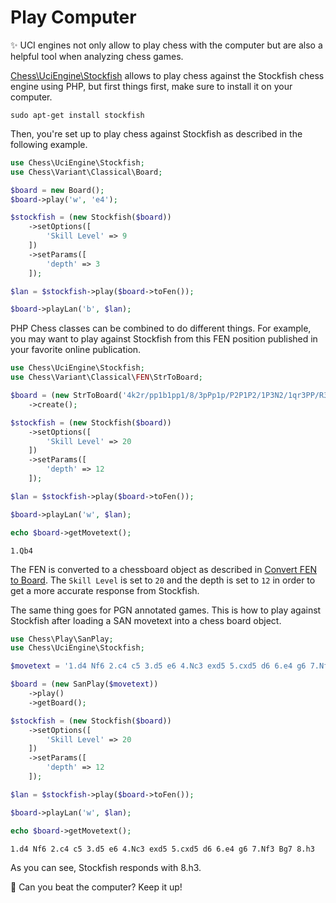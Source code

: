 # Play Computer

✨ UCI engines not only allow to play chess with the computer but are also a helpful tool when analyzing chess games.

[Chess\UciEngine\Stockfish](https://github.com/chesslablab/php-chess/blob/master/tests/unit/UciEngine/StockfishTest.php) allows to play chess against the Stockfish chess engine using PHP, but first things first, make sure to install it on your computer.

```text
sudo apt-get install stockfish
```

Then, you're set up to play chess against Stockfish as described in the following example.

```php
use Chess\UciEngine\Stockfish;
use Chess\Variant\Classical\Board;

$board = new Board();
$board->play('w', 'e4');

$stockfish = (new Stockfish($board))
    ->setOptions([
        'Skill Level' => 9
    ])
    ->setParams([
        'depth' => 3
    ]);

$lan = $stockfish->play($board->toFen());

$board->playLan('b', $lan);
```

PHP Chess classes can be combined to do different things. For example, you may want to play against Stockfish from this FEN position published in your favorite online publication.

```php
use Chess\UciEngine\Stockfish;
use Chess\Variant\Classical\FEN\StrToBoard;

$board = (new StrToBoard('4k2r/pp1b1pp1/8/3pPp1p/P2P1P2/1P3N2/1qr3PP/R3QR1K w k -'))
    ->create();

$stockfish = (new Stockfish($board))
    ->setOptions([
        'Skill Level' => 20
    ])
    ->setParams([
        'depth' => 12
    ]);

$lan = $stockfish->play($board->toFen());

$board->playLan('w', $lan);

echo $board->getMovetext();
```

```text
1.Qb4
```

The FEN is converted to a chessboard object as described in [Convert FEN to Board](https://php-chess.readthedocs.io/en/latest/convert-fen-to-board/). The `Skill Level` is set to `20` and the depth is set to `12` in order to get a more accurate response from Stockfish.

The same thing goes for PGN annotated games. This is how to play against Stockfish after loading a SAN movetext into a chess board object.

```php
use Chess\Play\SanPlay;
use Chess\UciEngine\Stockfish;

$movetext = '1.d4 Nf6 2.c4 c5 3.d5 e6 4.Nc3 exd5 5.cxd5 d6 6.e4 g6 7.Nf3 Bg7';

$board = (new SanPlay($movetext))
    ->play()
    ->getBoard();

$stockfish = (new Stockfish($board))
    ->setOptions([
        'Skill Level' => 20
    ])
    ->setParams([
        'depth' => 12
    ]);

$lan = $stockfish->play($board->toFen());

$board->playLan('w', $lan);

echo $board->getMovetext();
```

```text
1.d4 Nf6 2.c4 c5 3.d5 e6 4.Nc3 exd5 5.cxd5 d6 6.e4 g6 7.Nf3 Bg7 8.h3
```

As you can see, Stockfish responds with 8.h3.

🎉 Can you beat the computer? Keep it up!
